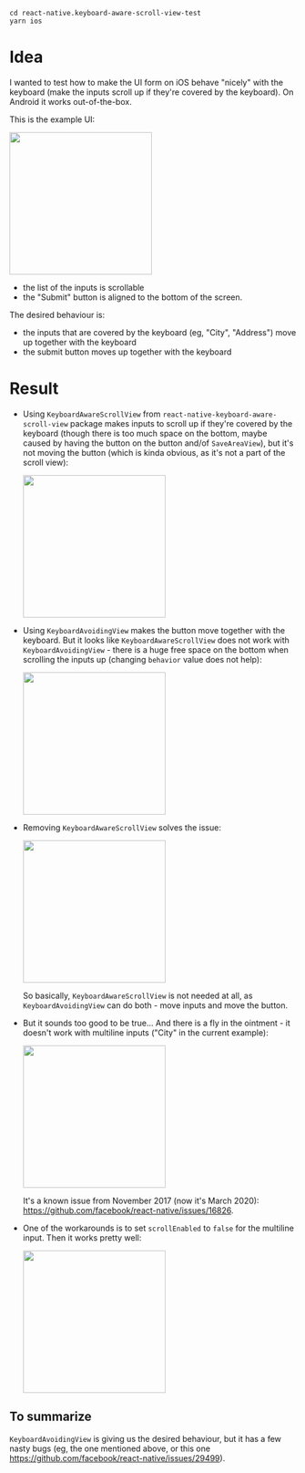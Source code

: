 ```
cd react-native.keyboard-aware-scroll-view-test
yarn ios
```

# Idea

I wanted to test how to make the UI form on iOS behave "nicely" with the keyboard (make the inputs scroll up if they're covered by the keyboard). On Android it works out-of-the-box.

This is the example UI:

<img src="https://user-images.githubusercontent.com/4534154/110390371-90430000-806e-11eb-82e1-d64bdf0c9d3b.png" width="250" />

- the list of the inputs is scrollable
- the "Submit" button is aligned to the bottom of the screen.

The desired behaviour is:

- the inputs that are covered by the keyboard (eg, "City", "Address") move up together with the keyboard
- the submit button moves up together with the keyboard

# Result

- Using `KeyboardAwareScrollView` from `react-native-keyboard-aware-scroll-view` package makes inputs to scroll up if they're covered by the keyboard (though there is too much space on the bottom, maybe caused by having the button on the button and/of `SaveAreaView`), but it's not moving the button (which is kinda obvious, as it's not a part of the scroll view):

  <img src="https://user-images.githubusercontent.com/4534154/110393070-9f2bb180-8072-11eb-8188-81379b692afe.gif" width="250" />

- Using `KeyboardAvoidingView` makes the button move together with the keyboard. But it looks like `KeyboardAwareScrollView` does not work with `KeyboardAvoidingView` - there is a huge free space on the bottom when scrolling the inputs up (changing `behavior` value does not help):

  <img src="https://user-images.githubusercontent.com/4534154/110393242-dd28d580-8072-11eb-905d-a30672f6d7d0.gif" width="250" />

- Removing `KeyboardAwareScrollView` solves the issue:

  <img src="https://user-images.githubusercontent.com/4534154/110393293-f16cd280-8072-11eb-9662-e9da326ddfd6.gif" width="250" />

  So basically, `KeyboardAwareScrollView` is not needed at all, as `KeyboardAvoidingView` can do both - move inputs and move the button.

- But it sounds too good to be true... And there is a fly in the ointment - it doesn't work with multiline inputs ("City" in the current example):

  <img src="https://user-images.githubusercontent.com/4534154/110393333-06e1fc80-8073-11eb-89cc-843438897448.gif" width="250" />

  It's a known issue from November 2017 (now it's March 2020): https://github.com/facebook/react-native/issues/16826.

- One of the workarounds is to set `scrollEnabled` to `false` for the multiline input. Then it works pretty well:

  <img src="https://user-images.githubusercontent.com/4534154/110393370-17927280-8073-11eb-8ddb-75ef05ff326a.gif" width="250" />

## To summarize

`KeyboardAvoidingView` is giving us the desired behaviour, but it has a few nasty bugs (eg, the one mentioned above, or this one https://github.com/facebook/react-native/issues/29499).
